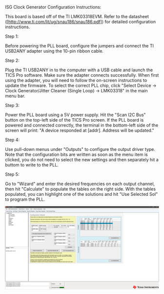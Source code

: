 ISG Clock Generator Configuration Instructions:

This board is based off of the TI LMK03318EVM. Refer to the datasheet ([http://www.ti.com/lit/ug/snau186/snau186.pdf]) for detailed configuration instructions.

Step 1:

Before powering the PLL board, configure the jumpers and connect the TI USB2ANY adapter using the 10-pin ribbon cable.

Step 2:

Plug the TI USB2ANY in to the computer with a USB cable and launch the TICS Pro software. Make sure the adapter connects successfully. When first using the adapter, you will need to follow the on-screen instructions to update the firmware. To select the correct PLL chip, click "Select Device -> Clock Generator/Jitter Cleaner (Single Loop) -> LMK03318" in the main menu bar.

Step 3:

Power the PLL board using a 5V power supply. Hit the "Scan I2C Bus" button on the top-left side of the TICS Pro screen. If the PLL board is powered and connected correctly, the terminal in the bottom-left side of the screen will print: "A device responded at [addr]. Address will be updated."

Step 4:

Use pull-down menus under "Outputs" to configure the output driver type. Note that the configuration bits are written as soon as the menu item is clicked, you do not need to select the new settings and then separately hit a buttom to write to the PLL.

Step 5:

Go to "Wizard" and enter the desired frequencies on each output channel, then hit "Calculate" to populate the tables on the right side. With the tables populated, you can highlight one of the solutions and hit "Use Selected Sol" to program the PLL.

![TICS Pro Frequency Plan](doc/TICS_pro_frequency_plan.PNG)
